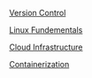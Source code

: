 [Version Control](version-control.md)

[Linux Fundementals](linux-fundementals.md)

[Cloud Infrastructure](cloud-infrastructure.md)

[Containerization](containerization.md)